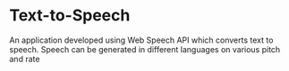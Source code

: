 # Text-to-Speech
An application developed using Web Speech API which converts text to speech. Speech can be generated in different languages on various pitch and rate
